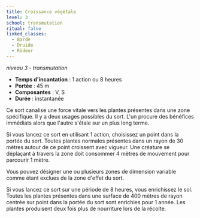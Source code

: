 ```yaml
---
title: Croissance végétale
level: 3
school: transmutation
ritual: false
linked_classes:
  - Barde
  - Druide
  - Rôdeur
---
```

*niveau 3 - transmutation*

- **Temps d'incantation** : 1 action ou 8 heures
- **Portée** : 45 m
- **Composantes** : V, S
- **Durée** : instantanée

Ce sort canalise une force vitale vers les plantes présentes dans une zone spécifique. Il y a deux usages possibles du sort. L'un procure des bénéfices immédiats alors que l'autre s'étale sur un plus long terme.

Si vous lancez ce sort en utilisant 1 action, choisissez un point dans la portée du sort. Toutes plantes normales présentes dans un rayon de 30 mètres autour de ce point croissent avec vigueur. Une créature se déplaçant à travers la zone doit consommer 4 mètres de mouvement pour parcourir 1 mètre.

Vous pouvez désigner une ou plusieurs zones de dimension variable comme étant exclues de la zone d'effet du sort.

Si vous lancez ce sort sur une période de 8 heures, vous enrichissez le sol. Toutes les plantes présentes dans une surface de 400 mètres de rayon centrée sur point dans la portée du sort sont enrichies pour 1 année. Les plantes produisent deux fois plus de nourriture lors de la récolte.